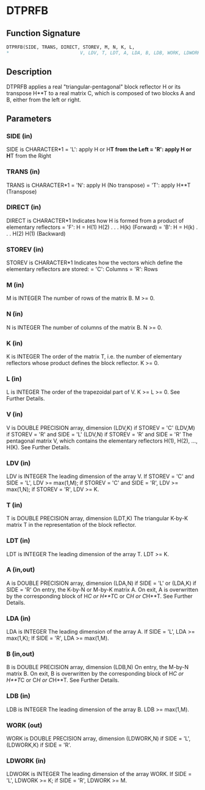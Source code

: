 # DTPRFB

## Function Signature

```fortran
DTPRFB(SIDE, TRANS, DIRECT, STOREV, M, N, K, L,
*                          V, LDV, T, LDT, A, LDA, B, LDB, WORK, LDWORK)
```

## Description


 DTPRFB applies a real "triangular-pentagonal" block reflector H or its
 transpose H**T to a real matrix C, which is composed of two
 blocks A and B, either from the left or right.


## Parameters

### SIDE (in)

SIDE is CHARACTER*1 = 'L': apply H or H**T from the Left = 'R': apply H or H**T from the Right

### TRANS (in)

TRANS is CHARACTER*1 = 'N': apply H (No transpose) = 'T': apply H**T (Transpose)

### DIRECT (in)

DIRECT is CHARACTER*1 Indicates how H is formed from a product of elementary reflectors = 'F': H = H(1) H(2) . . . H(k) (Forward) = 'B': H = H(k) . . . H(2) H(1) (Backward)

### STOREV (in)

STOREV is CHARACTER*1 Indicates how the vectors which define the elementary reflectors are stored: = 'C': Columns = 'R': Rows

### M (in)

M is INTEGER The number of rows of the matrix B. M >= 0.

### N (in)

N is INTEGER The number of columns of the matrix B. N >= 0.

### K (in)

K is INTEGER The order of the matrix T, i.e. the number of elementary reflectors whose product defines the block reflector. K >= 0.

### L (in)

L is INTEGER The order of the trapezoidal part of V. K >= L >= 0. See Further Details.

### V (in)

V is DOUBLE PRECISION array, dimension (LDV,K) if STOREV = 'C' (LDV,M) if STOREV = 'R' and SIDE = 'L' (LDV,N) if STOREV = 'R' and SIDE = 'R' The pentagonal matrix V, which contains the elementary reflectors H(1), H(2), ..., H(K). See Further Details.

### LDV (in)

LDV is INTEGER The leading dimension of the array V. If STOREV = 'C' and SIDE = 'L', LDV >= max(1,M); if STOREV = 'C' and SIDE = 'R', LDV >= max(1,N); if STOREV = 'R', LDV >= K.

### T (in)

T is DOUBLE PRECISION array, dimension (LDT,K) The triangular K-by-K matrix T in the representation of the block reflector.

### LDT (in)

LDT is INTEGER The leading dimension of the array T. LDT >= K.

### A (in,out)

A is DOUBLE PRECISION array, dimension (LDA,N) if SIDE = 'L' or (LDA,K) if SIDE = 'R' On entry, the K-by-N or M-by-K matrix A. On exit, A is overwritten by the corresponding block of H*C or H**T*C or C*H or C*H**T. See Further Details.

### LDA (in)

LDA is INTEGER The leading dimension of the array A. If SIDE = 'L', LDA >= max(1,K); If SIDE = 'R', LDA >= max(1,M).

### B (in,out)

B is DOUBLE PRECISION array, dimension (LDB,N) On entry, the M-by-N matrix B. On exit, B is overwritten by the corresponding block of H*C or H**T*C or C*H or C*H**T. See Further Details.

### LDB (in)

LDB is INTEGER The leading dimension of the array B. LDB >= max(1,M).

### WORK (out)

WORK is DOUBLE PRECISION array, dimension (LDWORK,N) if SIDE = 'L', (LDWORK,K) if SIDE = 'R'.

### LDWORK (in)

LDWORK is INTEGER The leading dimension of the array WORK. If SIDE = 'L', LDWORK >= K; if SIDE = 'R', LDWORK >= M.

